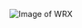 ![Image of WRX](https://www.motortrend.com/uploads/sites/5/2021/07/2021-Subaru-WRX-9-front-three-quarter-view-1.jpg?fit=around%7C29:16)
